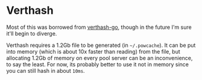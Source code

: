# Verthash

Most of this was borrowed from [verthash-go](https://github.com/gertjaap/verthash-go), though in the future I'm sure it'll begin to diverge.

Verthash requires a 1.2Gb file to be generated (in `~/.powcache`).
It can be put into memory (which is about 10x faster than reading)
from the file, but allocating 1.2Gb of memory on every pool
server can be an inconvenience, to say the least. For now, its
probably better to use it not in memory since you can still hash
in about `10ms`.